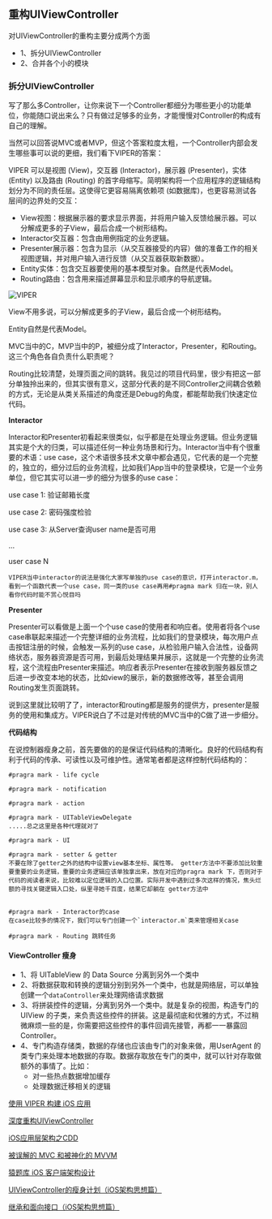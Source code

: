 ## 重构UIViewController

对UIViewController的重构主要分成两个方面
- 1、拆分UIViewController
- 2、合并各个小的模块

### 拆分UIViewController

写了那么多Controller，让你来说下一个Controller都细分为哪些更小的功能单位，你能随口说出来么？只有做过足够多的业务，才能慢慢对Controller的构成有自己的理解。

当然可以回答说MVC或者MVP，但这个答案粒度太粗，一个Controller内部会发生哪些事可以说的更细，我们看下VIPER的答案：


VIPER 可以是视图 (View)，交互器 (Interactor)，展示器 (Presenter)，实体 (Entity) 以及路由 (Routing) 的首字母缩写。简明架构将一个应用程序的逻辑结构划分为不同的责任层。这使得它更容易隔离依赖项 (如数据库)，也更容易测试各层间的边界处的交互：

- View视图：根据展示器的要求显示界面，并将用户输入反馈给展示器。可以分解成更多的子View，最后合成一个树形结构。
- Interactor交互器：包含由用例指定的业务逻辑。
- Presenter展示器：包含为显示（从交互器接受的内容）做的准备工作的相关视图逻辑，并对用户输入进行反馈（从交互器获取新数据）。
- Entity实体：包含交互器要使用的基本模型对象。自然是代表Model。
- Routing路由：包含用来描述屏幕显示和显示顺序的导航逻辑。


 ![VIPER](https://github.com/SunshineBrother/JHBlog/blob/master/iOS知识点/iOS大杂烩/UIViewController/VIPER.png)


View不用多说，可以分解成更多的子View，最后合成一个树形结构。

Entity自然是代表Model。


MVC当中的C，MVP当中的P，被细分成了Interactor，Presenter，和Routing。这三个角色各自负责什么职责呢？


Routing比较清楚，处理页面之间的跳转。我见过的项目代码里，很少有把这一部分单独拎出来的，但其实很有意义，这部分代表的是不同Controller之间耦合依赖的方式，无论是从类关系描述的角度还是Debug的角度，都能帮助我们快速定位代码。

**Interactor**

Interactor和Presenter初看起来很类似，似乎都是在处理业务逻辑。但业务逻辑其实是个大的归类，可以描述任何一种业务场景和行为。Interactor当中有个很重要的术语：use case，这个术语很多技术文章中都会遇见，它代表的是一个完整的，独立的，细分过后的业务流程，比如我们App当中的登录模块，它是一个业务单位，但它其实可以进一步的细分为很多的use case：

use case 1: 验证邮箱长度

use case 2: 密码强度检验

use case 3: 从Server查询user name是否可用

…

user case N

`VIPER当中interactor的说法是强化大家写单独的use case的意识，打开interactor.m，看到一个函数代表一个use case，同一类的use case再用#pragma mark 归在一块，别人看你代码时能不赏心悦目吗`

**Presenter**

Presenter可以看做是上面一个个use case的使用者和响应者。使用者将各个use case串联起来描述一个完整详细的业务流程，比如我们的登录模块，每次用户点击按钮注册的时候，会触发一系列的use case，从检验用户输入合法性，设备网络状态，服务器资源是否可用，到最后处理结果并展示，这就是一个完整的业务流程，这个流程由Presenter来描述。响应者表示Presenter在接收到服务器反馈之后进一步改变本地的状态，比如view的展示，新的数据修改等，甚至会调用Routing发生页面跳转。


说到这里就比较明了了，interactor和routing都是服务的提供方，presenter是服务的使用和集成方。VIPER说白了不过是对传统的MVC当中的C做了进一步细分。


**代码结构**


在说控制器瘦身之前，首先要做的的是保证代码结构的清晰化。良好的代码结构有利于代码的传承、可读性以及可维护性。通常笔者都是这样控制代码结构的：

```
#pragra mark - life cycle 

#pragra mark - notification 

#pragra mark - action 

#pragra mark - UITableViewDelegate
.....总之这里是各种代理就对了

#pragra mark - UI

#pragra mark - setter & getter
不要在除了getter之外的结构中设置view基本坐标、属性等。 getter方法中不要添加比较重要重要的业务逻辑，重要的业务逻辑应该单独拿出来，放在对应的pragra mark 下，否则对于代码的阅读者来说，比较难以定位逻辑的入口位置。实际开发中遇到过多次这样的情况，焦头烂额的寻找关键逻辑入口处，纵里寻她千百度，结果它却躺在 getter方法中


#pragra mark - Interactor的case
在case比较多的情况下，我们可以专门创建一个`interactor.m`类来管理相关case

#pragra mark - Routing 跳转任务

```

#### ViewController 瘦身

- 1、将 UITableView 的 Data Source 分离到另外一个类中
- 2、将数据获取和转换的逻辑分别到另外一个类中，也就是网络层，可以单独创建一个`dataController`来处理网络请求数据
- 3、将拼装控件的逻辑，分离到另外一个类中。就是复杂的视图，构造专门的 UIView 的子类，来负责这些控件的拼装。这是最彻底和优雅的方式，不过稍微麻烦一些的是，你需要把这些控件的事件回调先接管，再都一一暴露回 Controller。
- 4、专门构造存储类，数据的存储也应该由专门的对象来做，用UserAgent 的类专门来处理本地数据的存取。数据存取放在专门的类中，就可以针对存取做额外的事情了。比如：
    - 对一些热点数据增加缓存
    - 处理数据迁移相关的逻辑
































[使用 VIPER 构建 iOS 应用](https://objccn.io/issue-13-5/)

[深度重构UIViewController](http://mrpeak.cn/blog/controller/)

[iOS应用层架构之CDD](http://www.mrpeak.cn/blog/cdd/)

[被误解的 MVC 和被神化的 MVVM](https://mp.weixin.qq.com/s?__biz=MjM5NTIyNTUyMQ==&mid=407454565&idx=1&sn=f2c207e30f700219d5811371b34b8cf9&scene=21#wechat_redirect)
 
 [猿题库 iOS 客户端架构设计](https://mp.weixin.qq.com/s?__biz=MjM5NTIyNTUyMQ==&mid=444322139&idx=1&sn=c7bef4d439f46ee539aa76d612023d43&scene=0#wechat_redirect)

[UIViewController的瘦身计划（iOS架构思想篇）](https://www.jianshu.com/p/98fa80eebc52)

[继承和面向接口（iOS架构思想篇）](https://www.jianshu.com/p/39e6a8409476)








 
 
 

